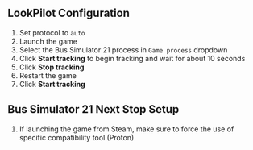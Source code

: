 ## LookPilot Configuration
1. Set protocol to `auto`
2. Launch the game
3. Select the Bus Simulator 21 process in `Game process` dropdown
4. Click **Start tracking** to begin tracking and wait for about 10 seconds
5. Click **Stop tracking**
6. Restart the game
7. Click **Start tracking**

## Bus Simulator 21 Next Stop Setup
1. If launching the game from Steam, make sure to force the use of specific compatibility tool (Proton)

